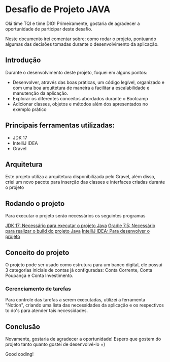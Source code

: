# Desafio de Projeto JAVA

Olá time TQI e time DIO! Primeiramente, gostaria de agradecer a oportunidade de participar deste desafio.

Neste documento irei comentar sobre: como rodar o projeto, pontuando algumas das decisões tomadas durante o desenvolvimento da aplicação.

## Introdução

Durante o desenvolvimento deste projeto, foquei em alguns pontos:

- Desenvolver, através das boas práticas, um código legível, organizado e com uma boa arquitetura de maneira a facilitar a escalabilidade e manutenção da aplicação.
- Explorar os diferentes conceitos abordados durante o Bootcamp
- Adicionar classes, objetos e métodos além dos apresentados no exemplo prático

## Principais ferramentas utilizadas:

- JDK 17
- IntelliJ IDEA
- Gravel

## Arquitetura

Este projeto utiliza a arquitetura disponibilizada pelo Gravel, além disso, criei um novo pacote para inserção das classes e interfaces criadas durante o projeto

## Rodando o projeto

Para executar o projeto serão necessários os seguintes programas

[JDK 17: Necessário para executar o projeto Java](https://www.oracle.com/java/technologies/javase/jdk17-archive-downloads.html)
[Gradle 7.5: Necessário para realizar o build do projeto Java](https://gradle.org/install/)
[IntelliJ IDEA: Para desenvolver o projeto](https://www.jetbrains.com/pt-br/idea/download/#section=windows)

## Conceito do projeto

O projeto pode ser usado como estrutura para um banco digital, ele possui 3 categorias iniciais de contas já configuradas: Conta Corrente, Conta Poupança e Conta Investimento.

### Gerenciamento de tarefas

Para controle das tarefas a serem executadas, utilizei a ferramenta "Notion", criando uma lista das necessidades da aplicação e os respectivos to do's para atender tais necessidades.

## Conclusão

Novamente, gostaria de agradecer a oportunidade! Espero que gostem do projeto tanto quanto gostei de desenvolvê-lo =)

Good coding!
